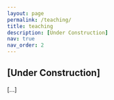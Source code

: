 ```yaml
---
layout: page
permalink: /teaching/
title: teaching
description: [Under Construction]
nav: true
nav_order: 2
---
```


## [Under Construction]

[...]
